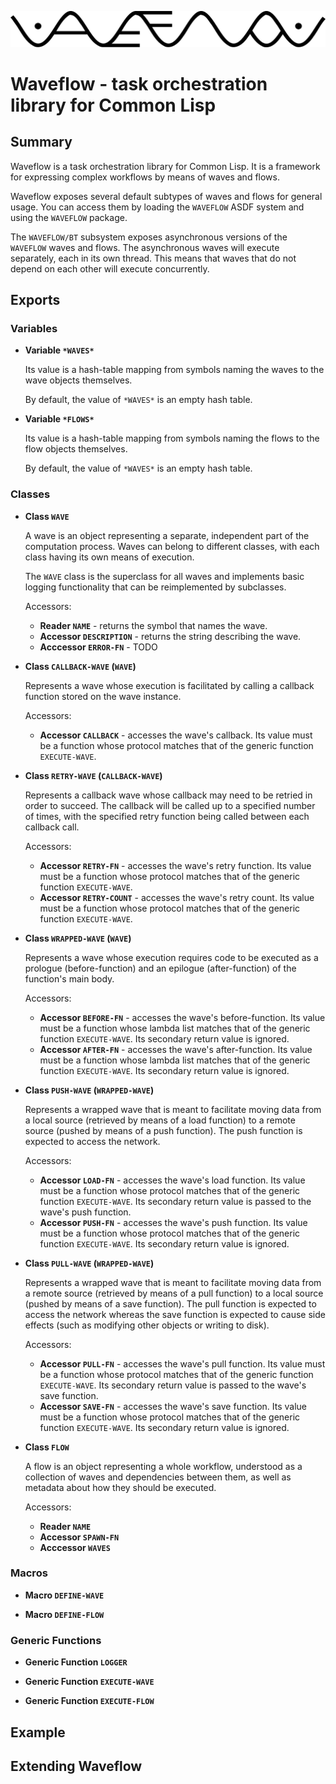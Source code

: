 <p align="center">
  <img src="doc/logo.png">
</p>

# Waveflow - task orchestration library for Common Lisp

## Summary

Waveflow is a task orchestration library for Common Lisp. It is a framework
for expressing complex workflows by means of waves and flows.

Waveflow exposes several default subtypes of waves and flows for general usage.
You can access them by loading the `WAVEFLOW` ASDF system and using the
`WAVEFLOW` package.

The `WAVEFLOW/BT` subsystem exposes asynchronous versions of the `WAVEFLOW`
waves and flows. The asynchronous waves will execute separately, each in its own
thread. This means that waves that do not depend on each other will execute
concurrently.

## Exports

### Variables

  * **Variable `*WAVES*`**

    Its value is a hash-table mapping from symbols naming the waves to the wave
    objects themselves.

    By default, the value of `*WAVES*` is an empty hash table.

  * **Variable `*FLOWS*`**

    Its value is a hash-table mapping from symbols naming the flows to the flow
    objects themselves.

    By default, the value of `*WAVES*` is an empty hash table.

### Classes

  * **Class `WAVE`**

    A wave is an object representing a separate, independent part of the
    computation process. Waves can belong to different classes, with each class
    having its own means of execution.

    The `WAVE` class is the superclass for all waves and implements basic
    logging functionality that can be reimplemented by subclasses.

    Accessors:
    * **Reader `NAME`** - returns the symbol that names the wave.
    * **Accessor `DESCRIPTION`** - returns the string describing the wave.
    * **Acccessor `ERROR-FN`** - TODO

  * **Class `CALLBACK-WAVE` (`WAVE`)**

    Represents a wave whose execution is facilitated by calling a callback
    function stored on the wave instance.

    Accessors:
    * **Accessor `CALLBACK`** - accesses the wave's callback. Its value must be
      a function whose protocol matches that of the generic function
      `EXECUTE-WAVE`.

  * **Class `RETRY-WAVE` (`CALLBACK-WAVE`)**

    Represents a callback wave whose callback may need to be retried in order to
    succeed. The callback will be called up to a specified number of times, with
    the specified retry function being called between each callback call.

    Accessors:
    * **Accessor `RETRY-FN`** - accesses the wave's retry function. Its value
      must be a function whose protocol matches that of the generic function
      `EXECUTE-WAVE`.
    * **Accessor `RETRY-COUNT`** - accesses the wave's retry count. Its value
      must be a function whose protocol matches that of the generic function
      `EXECUTE-WAVE`.

  * **Class `WRAPPED-WAVE` (`WAVE`)**

    Represents a wave whose execution requires code to be executed as a prologue
    (before-function) and an epilogue (after-function) of the function's main
    body.

    Accessors:
    * **Accessor `BEFORE-FN`** - accesses the wave's before-function. Its value
      must be a function whose lambda list matches that of the generic function
      `EXECUTE-WAVE`. Its secondary return value is ignored.
    * **Accessor `AFTER-FN`** - accesses the wave's after-function. Its value
      must be a function whose lambda list matches that of the generic function
      `EXECUTE-WAVE`. Its secondary return value is ignored.

  * **Class `PUSH-WAVE` (`WRAPPED-WAVE`)**

    Represents a wrapped wave that is meant to facilitate moving data from a
    local source (retrieved by means of a load function) to a remote source
    (pushed by means of a push function). The push function is expected to
    access the network.

    Accessors:
    * **Accessor `LOAD-FN`** - accesses the wave's load function. Its value
      must be a function whose protocol matches that of the generic function
      `EXECUTE-WAVE`. Its secondary return value is passed to the wave's push
      function.
    * **Accessor `PUSH-FN`** - accesses the wave's push function. Its value
      must be a function whose protocol matches that of the generic function
      `EXECUTE-WAVE`. Its secondary return value is ignored.

  * **Class `PULL-WAVE` (`WRAPPED-WAVE`)**

    Represents a wrapped wave that is meant to facilitate moving data from a
    remote source (retrieved by means of a pull function) to a local source
    (pushed by means of a save function). The pull function is expected to
    access the network whereas the save function is expected to cause side
    effects (such as modifying other objects or writing to disk).

    Accessors:
    * **Accessor `PULL-FN`** - accesses the wave's pull function. Its value
      must be a function whose protocol matches that of the generic function
      `EXECUTE-WAVE`. Its secondary return value is passed to the wave's save
      function.
    * **Accessor `SAVE-FN`** - accesses the wave's save function. Its value
      must be a function whose protocol matches that of the generic function
      `EXECUTE-WAVE`. Its secondary return value is ignored.

  * **Class `FLOW`**

    A flow is an object representing a whole workflow, understood as a
    collection of waves and dependencies between them, as well as metadata about
    how they should be executed.

    Accessors:
    * **Reader `NAME`**
    * **Accessor `SPAWN-FN`**
    * **Acccessor `WAVES`**

### Macros

  * **Macro `DEFINE-WAVE`**

  * **Macro `DEFINE-FLOW`**

### Generic Functions

  * **Generic Function `LOGGER`**

  * **Generic Function `EXECUTE-WAVE`**

  * **Generic Function `EXECUTE-FLOW`**

## Example

## Extending Waveflow

